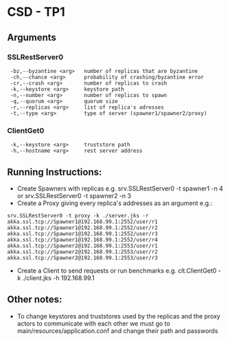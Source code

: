 # CSD - TP1

## Arguments
### SSLRestServer0
```
 -bz,--byzantine <arg>   number of replicas that are byzantine
 -ch,--chance <arg>      probability of crashing/byzantine error
 -cr,--crash <arg>       number of replicas to crash
 -k,--keystore <arg>     keystore path
 -n,--number <arg>       number of replicas to spawn
 -q,--quorum <arg>       quorum size
 -r,--replicas <arg>     list of replica's adresses
 -t,--type <arg>         type of server (spawner1/spawner2/proxy)
```

### ClientGet0
```
 -k,--keystore <arg>     truststore path
 -h,--hostname <arg>     rest server address 
```

## Running Instructions:
- Create Spawners with replicas e.g. srv.SSLRestServer0 -t spawner1 -n 4 or srv.SSLRestServer0 -t spawner2 -n 3
- Create a Proxy giving every replica's addresses as an argument e.g.:
```
srv.SSLRestServer0 -t proxy -k ./server.jks -r akka.ssl.tcp://Spawner1@192.168.99.1:2552/user/r1 akka.ssl.tcp://Spawner1@192.168.99.1:2552/user/r2 akka.ssl.tcp://Spawner1@192.168.99.1:2552/user/r3 akka.ssl.tcp://Spawner1@192.168.99.1:2552/user/r4 akka.ssl.tcp://Spawner2@192.168.99.1:2553/user/r1 akka.ssl.tcp://Spawner2@192.168.99.1:2553/user/r2 akka.ssl.tcp://Spawner2@192.168.99.1:2553/user/r3
```
- Create a Client to send requests or run benchmarks e.g. clt.ClientGet0 -k ./client.jks -h 192.168.99.1

## Other notes:
- To change keystores and truststores used by the replicas and the proxy actors to communicate with each other we must go to main/resources/application.conf and change their path and passwords

